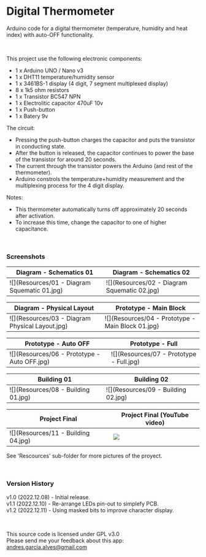 # Digital Thermometer

Arduino code for a digital thermometer (temperature, humidity and heat index) with auto-OFF functionality.

&nbsp;

This project use the following electronic components:
- 1 x Arduino UNO / Nano v3
- 1 x DHT11 temperature/humidity sensor
- 1 x 3461BS-1 display (4 digit, 7 segment multiplexed display)
- 8 x 1k5 ohm resistors
- 1 x Transistor BC547 NPN
- 1 x Electrolitic capacitor 470uF 10v
- 1 x Push-button
- 1 x Batery 9v


The circuit:
- Pressing the push-button charges the capacitor and puts the transistor in conducting state.
- After the button is released, the capacitor continues to power the base of the transistor for around 20 seconds.
- The current through the transistor powers the Arduino (and rest of the thermometer).
- Arduino constrols the temperature+humidity measurement and the multiplexing process for the 4 digit display.

Notes:
- This thermometer automatically turns off approximately 20 seconds after activation.
- To increase this time, change the capacitor to one of higher capacitance.

&nbsp;

### Screenshots

| Diagram - Schematics 01                           | Diagram - Schematics 02                           |
|---------------------------------------------------|---------------------------------------------------|
| ![](Resources/01 - Diagram Squematic 01.jpg)      | ![](Resources/02 - Diagram Squematic 02.jpg)      |

| Diagram - Physical Layout                         |  Prototype - Main Block                           |
|---------------------------------------------------|---------------------------------------------------|
| ![](Resources/03 - Diagram Physical Layout.jpg)   | ![](Resources/04 - Prototype - Main Block 01.jpg) |

| Prototype - Auto OFF                              |  Prototype - Full                                 |
|---------------------------------------------------|---------------------------------------------------|
| ![](Resources/06 - Prototype - Auto OFF.jpg)      | ![](Resources/07 - Prototype - Full.jpg)          |

| Building 01                                       |  Building 02                                      |
|---------------------------------------------------|---------------------------------------------------|
| ![](Resources/08 - Building 01.jpg)               | ![](Resources/09 - Building 02.jpg)               |

| Project Final                                     | Project Final (YouTube video)                     |
|---------------------------------------------------|---------------------------------------------------|
| ![](Resources/11 - Building 04.jpg)               | [![](Resources/Proyect-Final.jpg)](https://youtu.be/) |

See 'Rescources' sub-folder for more pictures of the proyect.

&nbsp;

### Version History

v1.0 (2022.12.08) - Initial release.  
v1.1 (2022.12.10) - Re-arrange LEDs pin-out to simplefy PCB.  
v1.2 (2022.12.11) - Using masked bits to improve character display.  

&nbsp;

This source code is licensed under GPL v3.0  
Please send me your feedback about this app: andres.garcia.alves@gmail.com
